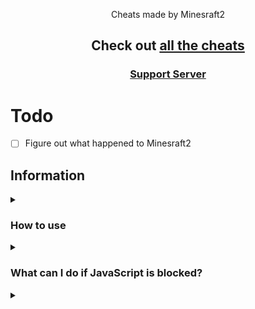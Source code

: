 <p align="center">Cheats made by Minesraft2</p>
<h2 align="center">Check out <a href="https://github.com/VillainsRule/Blooket-Site">all the cheats</a></h2>
<h3 align="center"><a href="https://discord.gg/QerPBatcca">Support Server</a></h2>

# Todo

- [ ] Figure out what happened to Minesraft2

## Information

<details><summary><h3>How to use</h3></summary>

There are 3 good methods to using these scripts:
1. Importing one of the Bookmarklets.html files using [these instructions](https://github.com/Minesraft2/Blooket-Cheats/blob/main/tutorial/readme.md)
2. Going to the [GitHub pages site](https://minesraft2.github.io/Blooket-Cheats), choosing a gamemode, then dragging a cheat to your bookmarks bar or clicking one to copy the script
3. Copying a script and running it in the inspect element console
</details>

<details><summary><h3>What can I do if JavaScript is blocked?</h3></summary>

We don't actually know what to do about this or how to fix it, sorry.
</details>

<details><summary><h3><script> is not working?</h3></summary>

Make sure you're running it properly, if it still doesn't work and other cheats do then idk what it is.
</details>

<details><summary><h2>List of Cheats</h2></summary>

* [GUI](unobfuscated/gui.js)
* [Mobile GUI](unobfuscated/mobileGui.js)
### [Monster Brawl](unobfuscated/brawl)
* [Double Enemy XP](unobfuscated/brawl/doubleEnemyXp.js)
* [Half Enemy Speed](unobfuscated/brawl/halfEnemySpeed.js)
* [Instant Kill](unobfuscated/brawl/instantKill.js)
* [Invincibility](unobfuscated/brawl/invincibility.js)
* [Kill Enemies](unobfuscated/brawl/killEnemies.js)
* [Magnet](unobfuscated/brawl/magnet.js)
* [Max Current Abilities](unobfuscated/brawl/maxCurrentAbilities.js)
* [Next Level](unobfuscated/brawl/nextLevel.js)
* [Remove Obstacles](unobfuscated/brawl/removeObstacles.js)
* [Reset Health](unobfuscated/brawl/resetHealth.js)
### [Cafe](unobfuscated/cafe)
* [Max Items](unobfuscated/cafe/maxItems.js)
* [Remove Customers](unobfuscated/cafe/removeCustomers.js)
* [Reset Abilities](unobfuscated/cafe/resetAbilities.js)
* [Set Cash](unobfuscated/cafe/setCash.js)
* [Stock Food](unobfuscated/cafe/stockFood.js)
### [Crypto Hack](unobfuscated/crypto)
* [Always Triple](unobfuscated/crypto/alwaysTriple.js)
* [Auto Guess](unobfuscated/crypto/autoGuess.js)
* [Choice ESP](unobfuscated/crypto/choiceESP.js)
* [Password ESP](unobfuscated/crypto/passwordESP.js)
* [Remove Hack](unobfuscated/crypto/removeHack.js)
* [Set Crypto](unobfuscated/crypto/setCrypto.js)
* [Set Password](unobfuscated/crypto/setPassword.js)
* [Steal Players Crypto](unobfuscated/crypto/stealPlayersCrypto.js)
### [Deceptive Dinos](unobfuscated/dinos)
* [Auto Choose](unobfuscated/dinos/autoChoose.js)
* [Rock ESP](unobfuscated/dinos/rockESP.js)
* [Set Fossils](unobfuscated/dinos/setFossils.js)
* [Set Multiplier](unobfuscated/dinos/setMultiplier.js)
* [Stop Cheating](unobfuscated/dinos/stopCheating.js)
### [Tower of Doom](unobfuscated/doom)
* [Fill Deck](unobfuscated/doom/fillDeck.js)
* [Max Cards](unobfuscated/doom/maxCards.js)
* [Max Health](unobfuscated/doom/maxHealth.js)
* [Max Stats](unobfuscated/doom/maxStats.js)
* [Min Enemy](unobfuscated/doom/minEnemy.js)
* [Set Coins](unobfuscated/doom/setCoins.js)
### [Factory](unobfuscated/factory)
* [Choose Blook](unobfuscated/factory/chooseBlook.js)
* [Free Upgrades](unobfuscated/factory/freeUpgrades.js)
* [Max Blooks](unobfuscated/factory/maxBlooks.js)
* [Remove Glitches](unobfuscated/factory/removeGlitches.js)
* [Send Glitch](unobfuscated/factory/sendGlitch.js)
* [Set All Mega Bot](unobfuscated/factory/setAllMegaBot.js)
* [Set Cash](unobfuscated/factory/setCash.js)
### [Fishing Frenzy](unobfuscated/fishing)
* [Frenzy](unobfuscated/fishing/frenzy.js)
* [Remove Distraction](unobfuscated/fishing/removeDistraction.js)
* [Send Distraction](unobfuscated/fishing/sendDistraction.js)
* [Set Lure](unobfuscated/fishing/setLure.js)
* [Set Weight](unobfuscated/fishing/setWeight.js)
### [Flappy Blook](unobfuscated/flappy)
* [Set Score](unobfuscated/flappy/setScore.js)
* [Toggle Ghost](unobfuscated/flappy/toggleGhost.js)
### [Global](unobfuscated/global)
* [Auto Answer](unobfuscated/global/autoAnswer.js)
* [Auto Sell Dupes On Open](unobfuscated/global/autoSellDupesOnOpen.js)
* [Every Answer Correct](unobfuscated/global/everyAnswerCorrect.js)
* [Get Daily Rewards](unobfuscated/global/getDailyRewards.js)
* [Highlight Answers](unobfuscated/global/highlightAnswers.js)
* [Prevent Suspension](unobfuscated/global/preventSuspension.js)
* [Remove Random Name](unobfuscated/global/removeRandomName.js)
* [Sell Cheap Duplicates](unobfuscated/global/sellCheapDuplicates.js)
* [Sell Duplicate Blooks](unobfuscated/global/sellDuplicateBlooks.js)
* [Simulate Pack](unobfuscated/global/simulatePack.js.js)
* [Simulate Unlock](unobfuscated/global/simulateUnlock.js)
* [Spam Buy Blooks](unobfuscated/global/spamBuyBlooks.js)
* [Unlock Plus Gamemodes](unobfuscated/global/unlockPlusGamemodes.js)
* [Use Any Blook](unobfuscated/global/useAnyBlook.js)
#### [Intervals](unobfuscated/global/intervals)
* [Auto Answer](unobfuscated/global/intervals/autoAnswer.js)
* [Highlight Answers](unobfuscated/global/intervals/highlightAnswers.js)
### [Gold Quest](unobfuscated/gold)
* [Always Triple](unobfuscated/gold/alwaysTriple.js)
* [Auto Choose](unobfuscated/gold/autoChoose.js)
* [Chest ESP](unobfuscated/gold/chestESP.js)
* [Reset All Gold](unobfuscated/gold/resetAllGold.js)
* [Reset Players Gold](unobfuscated/gold/resetPlayersGold.js)
* [Set Gold](unobfuscated/gold/setGold.js)
* [Swap Gold](unobfuscated/gold/swapGold.js)
### [Crazy Kingdom](unobfuscated/kingdom)
* [Choice ESP](unobfuscated/kingdom/choiceESP.js)
* [Choice ESP Loop](unobfuscated/kingdom/choiceESPLoop.js)
* [Disable Toucan](unobfuscated/kingdom/disableToucan.js)
* [Max Stats](unobfuscated/kingdom/maxStats.js)
* [Set Guests](unobfuscated/kingdom/setGuests.js)
* [Skip Guest](unobfuscated/kingdom/skipGuest.js)
### [Racing](unobfuscated/racing)
* [Instant Win](unobfuscated/racing/instantWin.js)
### [Blook Rush](unobfuscated/rush)
* [Set Blooks](unobfuscated/rush/setBlooks.js)
* [Set Defense](unobfuscated/rush/setDefense.js)
### [Tower Defense](unobfuscated/tower-defense)
* [Earthquake](unobfuscated/tower-defense/earthquake.js)
* [Max Towers](unobfuscated/tower-defense/maxTowers.js)
* [Remove Ducks](unobfuscated/tower-defense/removeDucks.js)
* [Remove Enemies](unobfuscated/tower-defense/removeEnemies.js)
* [Remove Obsticles](unobfuscated/tower-defense/removeObsticles.js)
* [Set Damage](unobfuscated/tower-defense/setDmg.js)
* [Set Round](unobfuscated/tower-defense/setRound.js)
* [Set Tokens](unobfuscated/tower-defense/setTokens.js)
### [Santa's Workshop](unobfuscated/workshop)
* [Remove Distractions](unobfuscated/workshop/removeDistractions.js)
* [Send Distraction](unobfuscated/workshop/sendDistraction.js)
* [Set Toys](unobfuscated/workshop/setToys.js)
* [Set Toys Per Question](unobfuscated/workshop/setToysPerQ.js)
* [Swap Toys](unobfuscated/workshop/swapToys.js)
</details>

[^1]: [Overtime](https://github.com/overtimepog)
